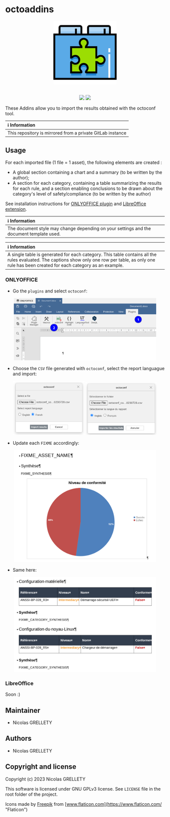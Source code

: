 # octoaddins

<p align="center">
  <img width="200" height="200" src="resources/logo.png">
  <br/><br/>
</p>

<p align="center">
  <img src="https://img.shields.io/badge/gitmoji-%20😜%20😍-FFDD67.svg">
  <img src="https://img.shields.io/badge/Changelog-gitmoji-brightgreen.svg">
</p>

These Addins allow you to import the results obtained with the octoconf tool.

| :information_source: Information |
|:-----------------------------------------------------------|
| This repository is mirrored from a private GitLab instance |

## Usage

For each imported file (1 file = 1 asset), the following elements are created :

- A global section containing a chart and a summary (to be written by the author);
- A section for each category, containing a table summarizing the results for each rule, and a section enabling conclusions to be drawn about the category's level of safety/compliance (to be written by the author)

See installation instructions for [ONLYOFFICE plugin](onlyoffice/) and [LibreOffice extension](libreoffice/).

| :information_source: Information |
|:-----------------------------------------------------------|
| The document style may change depending on your settings and the document template used. |

| :information_source: Information |
|:-----------------------------------------------------------|
| A single table is generated for each category. This table contains all the rules evaluated. The captions show only one row per table, as only one rule has been created for each category as an example. |

### ONLYOFFICE

- Go the `plugins` and select `octoconf`:

<p align="center">
  <img src="resources/onlyoffice/step_1.png" width="450">
</p>

- Choose the `CSV` file generated with `octoconf`, select the report languague and import:

<p align="center">
  <img src="resources/onlyoffice/step_2_en.png" width="225">
  <img src="resources/onlyoffice/step_2_fr.png" width="225">
</p>

- Update each `FIXME` accordingly:

<p align="center">
  <img src="resources/onlyoffice/step_3.png" width="450">
</p>

- Same here:

<p align="center">
  <img src="resources/onlyoffice/step_4.png" width="450">
</p>

### LibreOffice

Soon :)

## Maintainer

- Nicolas GRELLETY

## Authors

- Nicolas GRELLETY

## Copyright and license

Copyright (c) 2023 Nicolas GRELLETY

This software is licensed under GNU GPLv3 license. See `LICENSE` file in the root folder of the project.

Icons made by [Freepik](https://www.flaticon.com/authors/freepik "Freepik") from [www.flaticon.com](https://www.flaticon.com/ "Flaticon")
